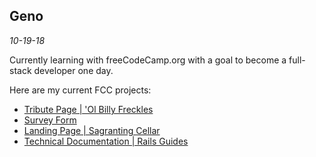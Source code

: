 ## Geno

_10-19-18_

Currently learning with freeCodeCamp.org with a goal to become a full-stack developer one day.

Here are my current FCC projects:
* [Tribute Page | 'Ol Billy Freckles](https://geno.works/fcc-projects/tribute)
* [Survey Form](https://geno.works/fcc-projects/survey)
* [Landing Page | Sagranting Cellar](https://geno.works/fcc-projects/landing)
* [Technical Documentation | Rails Guides](https://geno.works/fcc-projects/doc)